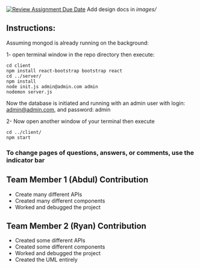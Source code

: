 [![Review Assignment Due Date](https://classroom.github.com/assets/deadline-readme-button-24ddc0f5d75046c5622901739e7c5dd533143b0c8e959d652212380cedb1ea36.svg)](https://classroom.github.com/a/9NDadFFr)
Add design docs in *images/*

## Instructions:
Assuming mongod is already running on the background:

1- open terminal window in the repo directory then execute:
```
cd client
npm install react-bootstrap bootstrap react
cd ../server/
npm install
node init.js admin@admin.com admin
nodemon server.js
```

Now the database is initiated and running with an admin user with login: admin@admin.com, and password: admin


2- Now open another window of your terminal then execute
```
cd ../client/
npm start
```

### To change pages of questions, answers, or comments, use the indicator bar


## Team Member 1 (Abdul) Contribution
- Create many different APIs
- Created many different components
- Worked and debugged the project
## Team Member 2 (Ryan) Contribution
- Created some different APIs
- Created some different components
- Worked and debugged the project
- Created the UML entirely
